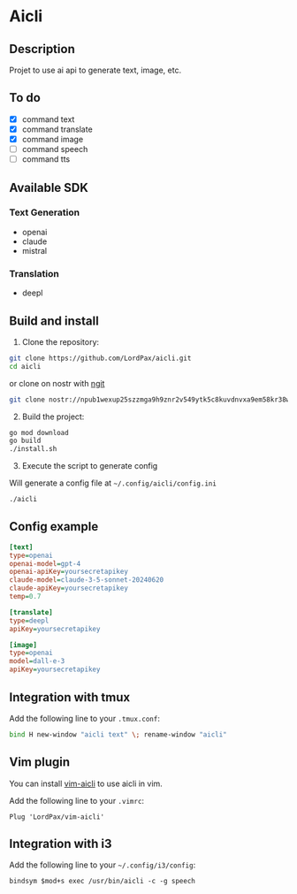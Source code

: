 # Aicli

## Description

Projet to use ai api to generate text, image, etc.

## To do

- [x] command text
- [x] command translate
- [x] command image
- [ ] command speech
- [ ] command tts

## Available SDK

### Text Generation

- openai
- claude
- mistral

### Translation

- deepl

## Build and install

1. Clone the repository:

```bash
git clone https://github.com/LordPax/aicli.git
cd aicli
```

or clone on nostr with [ngit](https://github.com/DanConwayDev/ngit-cli)

```bash
git clone nostr://npub1wexup25szzmga9h9znr2v549ytk5c8kuvdnvxa9em58kr38wtrxsvpq0vc/aicli
```

2. Build the project:

```bash
go mod download
go build
./install.sh
```

3. Execute the script to generate config

Will generate a config file at `~/.config/aicli/config.ini`

```bash
./aicli
```

## Config example

```ini
[text]
type=openai
openai-model=gpt-4
openai-apiKey=yoursecretapikey
claude-model=claude-3-5-sonnet-20240620
claude-apiKey=yoursecretapikey
temp=0.7

[translate]
type=deepl
apiKey=yoursecretapikey

[image]
type=openai
model=dall-e-3
apiKey=yoursecretapikey
```

## Integration with tmux

Add the following line to your `.tmux.conf`:

```bash
bind H new-window "aicli text" \; rename-window "aicli"
```

## Vim plugin

You can install [vim-aicli](https://github.com/LordPax/vim-aicli) to use aicli in vim.

Add the following line to your `.vimrc`:

```vim
Plug 'LordPax/vim-aicli'
```

## Integration with i3

Add the following line to your `~/.config/i3/config`:

```
bindsym $mod+s exec /usr/bin/aicli -c -g speech
```
